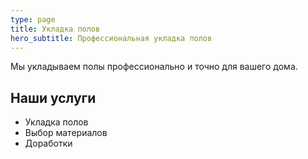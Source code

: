 ```yaml
---
type: page
title: Укладка полов
hero_subtitle: Профессиональная укладка полов
---
```


Мы укладываем полы профессионально и точно для вашего дома.

## Наши услуги

- Укладка полов
- Выбор материалов
- Доработки
